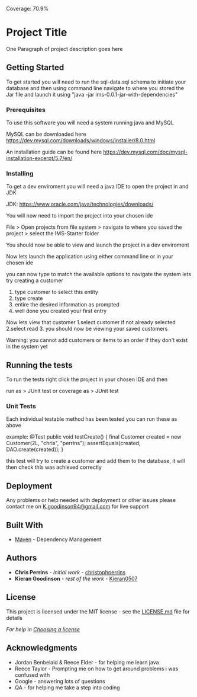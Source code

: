 Coverage: 70.9%
# Project Title

One Paragraph of project description goes here

## Getting Started

To get started you will need to run the sql-data.sql schema to initiate your database and then using command line navigate to where you stored the Jar file and launch it using "java -jar ims-0.0.1-jar-with-dependencies" 

### Prerequisites

To use this software you will need a system running java and MySQL

MySQL can be downloaded here
https://dev.mysql.com/downloads/windows/installer/8.0.html

An installation guide can be found here
https://dev.mysql.com/doc/mysql-installation-excerpt/5.7/en/



### Installing

To get a dev enviroment you will need a java IDE to open the project in and JDK

JDK:
https://www.oracle.com/java/technologies/downloads/


You will now need to import the project into your chosen ide

File > Open projects from file system > navigate to where you saved the project > select the IMS-Starter folder


You should now be able to view and launch the project in a dev enviroment


Now lets launch the application using either command line or in your chosen ide

you can now type to match the available options to navigate the system
lets try creating a customer
1. type customer to select this entity
2. type create
3. entire the desired information as prompted
4. well done you created your first entry

Now lets view that customer
1.select customer if not already selected
2.select read
3. you should now be viewing your saved customers

Warning: you cannot add customers or items to an order if they don't exist in the system yet



## Running the tests

To run the tests right click the project in your chosen IDE and then

run as > JUnit test 
or
coverage as > JUnit test

### Unit Tests 

Each individual testable method has been tested you can run these as above

example:
@Test
	public void testCreate() {
		final Customer created = new Customer(2L, "chris", "perrins");
		assertEquals(created, DAO.create(created));
	}

this test will try to create a customer and add them to the database, it will then check this was achieved correctly



## Deployment
Any problems or help needed with deployment or other issues please contact me on K.goodinson94@gmail.com for live support 

## Built With

* [Maven](https://maven.apache.org/) - Dependency Management



## Authors

* **Chris Perrins** - *Initial work* - [christophperrins](https://github.com/christophperrins)
* **Kieran Goodinson** - *rest of the work* - [Kieran0507](https://github.com/Kieran0507)

## License

This project is licensed under the MIT license - see the [LICENSE.md](LICENSE.md) file for details 

*For help in [Choosing a license](https://choosealicense.com/)*

## Acknowledgments

* Jordan Benbelaid & Reece Elder - for helping me learn java
* Reece Taylor - Prompting me on how to get around problems i was confused with
* Google - answering lots of questions
* QA - for helping me take a step into coding
